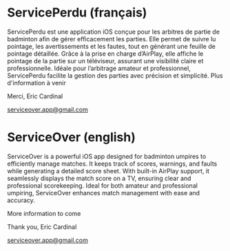 # ServicePerdu (français)
ServicePerdu est une application iOS conçue pour les arbitres de partie de badminton afin de gérer efficacement les parties. Elle permet de suivre lu pointage, les avertissements et les fautes, tout en générant une feuille de pointage détaillée. Grâce à la prise en charge d’AirPlay, elle affiche le pointage de la partie sur un téléviseur, assurant une visibilité claire et professionnelle. Idéale pour l’arbitrage amateur et professionnel, ServicePerdu facilite la gestion des parties avec précision et simplicité.
Plus d'information à venir 

Merci, Eric Cardinal

serviceover.app@gmail.com

# ServiceOver (english)
ServiceOver is a powerful iOS app designed for badminton umpires to efficiently manage matches. It keeps track of scores, warnings, and faults while generating a detailed score sheet. With built-in AirPlay support, it seamlessly displays the match score on a TV, ensuring clear and professional scorekeeping. Ideal for both amateur and professional umpiring, ServiceOver enhances match management with ease and accuracy.

More information to come

Thank you, Eric Cardinal

serviceover.app@gmail.com
